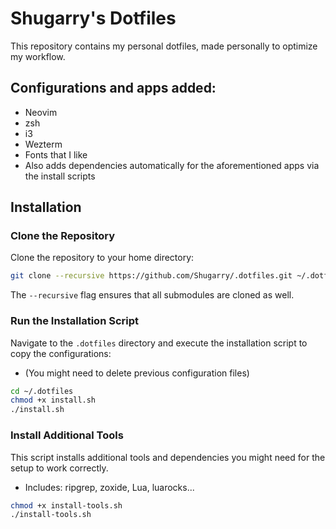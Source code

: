 # Shugarry's Dotfiles

This repository contains my personal dotfiles, made personally to optimize my workflow.  

## Configurations and apps added:

- Neovim
- zsh
- i3
- Wezterm
- Fonts that I like
- Also adds dependencies automatically for the aforementioned apps via the install scripts


## Installation


### Clone the Repository

Clone the repository to your home directory:

```bash
git clone --recursive https://github.com/Shugarry/.dotfiles.git ~/.dotfiles
```

The `--recursive` flag ensures that all submodules are cloned as well.


### Run the Installation Script

Navigate to the `.dotfiles` directory and execute the installation script to copy the configurations:
- (You might need to delete previous configuration files)

```bash
cd ~/.dotfiles
chmod +x install.sh
./install.sh
```


### Install Additional Tools

This script installs additional tools and dependencies you might need for the setup to work correctly.
- Includes: ripgrep, zoxide, Lua, luarocks...

```bash
chmod +x install-tools.sh
./install-tools.sh
```
